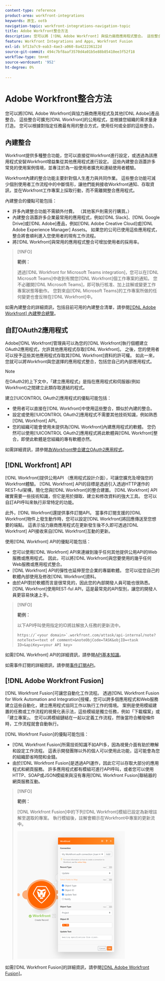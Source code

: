```yaml
---
content-type: reference
product-area: workfront-integrations
keywords: 原生，ootb
navigation-topic: workfront-integrations-navigation-topic
title: Adobe Workfront整合方法
description: 您可以將 [!DNL Adobe Workfront] 與協力廠商應用程式整合。 這些整合可擴充 [!DNL Workfront] 的公用程式，並根據貴組織的需求量身打造。 您可以根據對指定任務最有用的整合方式，使用任何或全部的這些整合。
feature: Workfront Integrations and Apps, Workfront Fusion
exl-id: bf13a7c9-eab3-4ae3-a060-8a422236122d
source-git-commit: 494c7bf8aaf3570d4a01b5e88b85410ee3f52f18
workflow-type: tm+mt
source-wordcount: '952'
ht-degree: 0%

---
```


# Adobe Workfront整合方法

您可以將[!DNL Adobe Workfront]與協力廠商應用程式及其他[!DNL Adobe]產品整合。 這些整合可擴充[!DNL Workfront]的公用程式，並根據您組織的需求量身打造。 您可以根據對指定任務最有用的整合方式，使用任何或全部的這些整合。

## 內建整合

Workfront提供多種整合功能，您可以直接從Workfront進行設定，或透過為該應用程式安裝Workfront增益集從其他應用程式進行設定。 這些內建整合涵蓋許多常見的使用案例情境，並專注於為一般使用者擴充和連結使用者體驗。

Workfront內建的整合功能主要針對個人生產力與共同作業。 這些整合功能可減少個別使用者工作流程中的中斷情形，讓他們能夠接收Workfront通知、存取資訊，並在Workfront工作專案上採取行動，而不需離開整合應用程式。

內建整合的優點可能包括：

* 許多內建整合功能不需額外付費。 （其他客戶則需另行購買。）
* 內建整合涵蓋許多企業最常用的應用程式，例如[!DNL Slack]、[!DNL Google Drive]或[!DNL Adobe]產品，例如[!DNL Adobe Creative Cloud]或[!DNL Adobe Experience Manager] Assets。 如果您的公司已使用這些應用程式，整合將會順利進入您使用者的現有工作流程。
* 將[!DNL Workfront]與常用的應用程式整合可增加使用者的採用率。

>[!INFO]
>
>**範例：**
>
>透過[!DNL Workfront for Microsoft Teams integration]，您可以在[!DNL Microsoft Teams]中收到有關您[!DNL Workfront]個工作專案的通知。 您不必離開[!DNL Microsoft Teams]，即可執行核准、加上註解或變更工作專案狀態等動作。 您對來自[!DNL Microsoft Teams]的工作專案所做的任何變更也會反映在[!DNL Workfront]中。

如需內建整合的詳細資訊，包括目前可用的內建整合清單，請參閱[[!DNL Adobe Workfront] 內建整合總覽](../workfront-integrations-and-apps/built-in-integrations-non-admin.md)。

## 自訂OAuth2應用程式

Adobe[!DNL Workfront]管理員可以為您的[!DNL Workfront]執行個體建立OAuth2應用程式，允許其他應用程式存取[!DNL Workfront]。 之後，您的使用者可以授予這些其他應用程式存取其[!DNL Workfront]資料的許可權。 如此一來，您就可以將Workfront與您選擇的應用程式整合，包括您自己的內部應用程式。

>[!NOTE]
>
>在OAuth2的上下文中，「建立應用程式」是指在應用程式和伺服器(例如Workfront)之間建立此類存取連結的程式。

建立[!UICONTROL OAuth2]應用程式的優點可能包括：

* 使用者可以直接在[!DNL Workfront]中使用這些整合，類似於內建的整合。
* 設定或使用[!UICONTROL OAuth2]應用程式不需要其他技術知識，例如熟悉[!DNL Workfront] API。
* 您的組織可能會使用未提供為[!DNL Workfront]內建應用程式的軟體。 您仍然可以使用[!UICONTROL OAuth2]應用程式將此軟體與[!DNL Workfront]整合，即使此軟體是您組織的專有軟體亦然。

如需詳細資訊，請參閱[為Workfront整合建立OAuth2應用程式](../administration-and-setup/configure-integrations/create-oauth-application.md)。

## [!DNL Workfront] API

[!DNL Workfront]提供公用API （應用程式設計介面），可讓您擴充及增強您的Workfront體驗。 [!DNL Workfront] API的目標是透過引入透過HTTP運作的REST-ful架構，簡化您與[!DNL Workfront]的整合建置。 [!DNL Workfront] API確實需要一些技術知識，但它是用於擷取、建立和修改資料的強大工具。 您可以自訂API呼叫來執行非常特定的功能。

此外，[!DNL Workfront]還提供事件訂閱API。 當事件訂閱支援的[!DNL Workfront]物件上發生動作時，您可以設定[!DNL Workfront]將回應傳送至您想要的端點。 這表示協力廠商應用程式在更新發生後不久即可透過[!DNL Workfront] API接收來自[!DNL Workfront]互動的更新。

使用[!DNL Workfront] API的優點可能包括：

* 您可以使用[!DNL Workfront] API來連線到幾乎任何其他提供公用API的Web服務或應用程式。 因此，可以將[!DNL Workfront]與您要使用的幾乎任何Web服務或應用程式整合。
* [!DNL Workfront] API的彈性也延伸至您企業的專屬軟體。 您可以從您自己的軟體內部使用及修改[!DNL Workfront]資料。
* 由於API對於軟體而言是很常見的，因此您的內部開發人員可能也很熟悉。 [!DNL Workfront]使用REST-ful API，這是最常見的API型別，讓您的開發人員更容易快速上手。

>[!INFO]
>
>**範例：**
>
>以下API呼叫使用指定的ID將註解放入任務的更新流中。
>
>```
>https://`<your domain>`.workfront.com/attask/api-internal/note?noteText=<text of comment>&noteObjCode=TASK&objID=<task ID>&apiKey=<your API key>
>```

如需[!DNL Workfront] API的詳細資訊，請參閱[API基本知識](../wf-api/general/api-basics.md)。

如需事件訂閱的詳細資訊，請參閱[事件訂閱API](../wf-api/general/event-subs-api.md)。

## [!DNL Adobe Workfront Fusion]

[!DNL Workfront Fusion]可讓您自動化工作流程。 透過[!DNL Workfront Fusion for Work Automation and Integration]授權，您可以跨多個應用程式和Web服務建立這些自動化，建立應用程式協同工作以執行工作的情境。 案例是使用模組建置的任務或工作流程的視覺化表示法，這些模組是獨立任務，例如「下載檔案」或「建立專案」。 您可以將模組鏈結在一起以定義工作流程，然後當符合觸發條件時，工作流程就會自動執行。

[!DNL Workfront Fusion]的優點可能包括：

* [!DNL Workfront Fusion]所需技術知識不如API多，因為視覺介面有助於瞭解和設定工作流程。 這表示開發團隊以外的個人可以使用此功能，這可能會為您的組織節省時間和金錢。
* 由於[!DNL Workfront Fusion]是透過API運作，因此它可以存取大部分的應用程式和網頁服務。 許多應用程式都有模組可進行API呼叫，或者您可以使用HTTP、SOAP或JSON模組來與沒有專用[!DNL Workfront Fusion]聯結器的網頁服務互動。

>[!INFO]
>
>**範例：**
>
>[!DNL Workfront Fusion]中的下列[!DNL Workfront]模組已設定為新增註解至選取的專案。 執行模組後，註解會顯示在Workfront中專案的更新流中。
>
>![範例：在Fusion中新增註解](assets/fusion-example-comment-350x416.png)

如需[!DNL Workfront Fusion]的詳細資訊，請參閱[[!DNL Adobe Workfront Fusion]](https://experienceleague.adobe.com/en/docs/workfront-fusion/using/home)。
